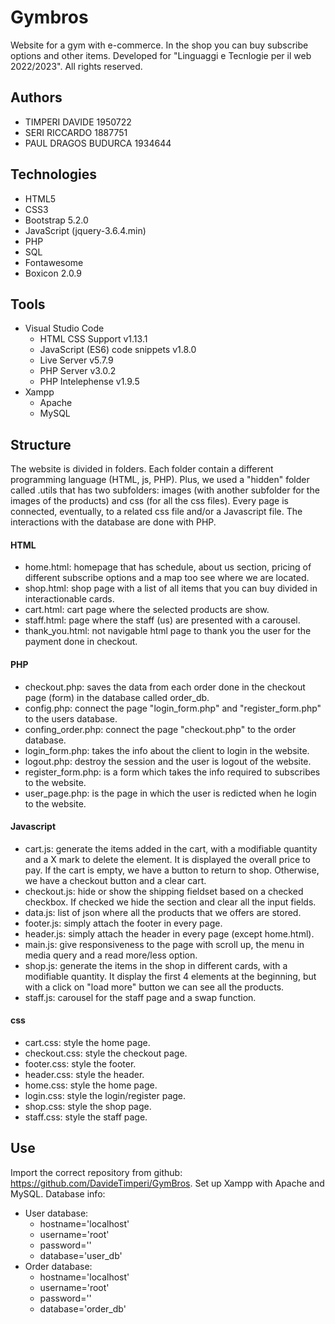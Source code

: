 
# Gymbros

Website for a gym with e-commerce. In the shop you can buy subscribe options and other items.
Developed for "Linguaggi e Tecnlogie per il web 2022/2023".
All rights reserved.


## Authors
- TIMPERI DAVIDE 1950722
- SERI RICCARDO 1887751
- PAUL DRAGOS BUDURCA 1934644

## Technologies
- HTML5
- CSS3
- Bootstrap 5.2.0 
- JavaScript (jquery-3.6.4.min)
- PHP 
- SQL
- Fontawesome
- Boxicon 2.0.9

## Tools
- Visual Studio Code
    - HTML CSS Support v1.13.1
    - JavaScript (ES6) code snippets v1.8.0
    - Live Server v5.7.9
    - PHP Server v3.0.2
    - PHP Intelephense v1.9.5
- Xampp
    - Apache
    - MySQL

## Structure
The website is divided in folders. Each folder contain a different programming language (HTML, js, PHP). Plus, we used a "hidden" folder called .utils that has two subfolders: images (with another subfolder for the images of the products) and css (for all the css files). Every page is connected, eventually, to a related css file and/or a Javascript file. The interactions with the database are done with PHP.

#### HTML
- home.html: homepage that has schedule, about us section, pricing of different subscribe options and a map too see where we are located.
- shop.html: shop page with a list of all items that you can buy divided in interactionable cards.
- cart.html: cart page where the selected products are show.
- staff.html: page where the staff (us) are presented with a carousel.
- thank_you.html: not navigable html page to thank you the user for the payment done in checkout.

#### PHP
- checkout.php: saves the data from each order done in the checkout page (form) in the database called order_db.
- config.php: connect the page "login_form.php" and "register_form.php" to the users database. 
- confing_order.php: connect the page "checkout.php" to the order database.
- login_form.php: takes the info about the client to login in the website.
- logout.php: destroy the session and the user is logout of the website.
- register_form.php: is a form which takes the info required to subscribes to the website.
- user_page.php: is the page in which the user is redicted when he login to the website.

#### Javascript
- cart.js: generate the items added in the cart, with a modifiable quantity and a X mark to delete the element. It is displayed the overall price to pay. If the cart is empty, we have a button to return to shop. Otherwise, we have a checkout button and a clear cart.
- checkout.js: hide or show the shipping fieldset based on a checked checkbox. If checked we hide the section and clear all the input fields.
- data.js: list of json where all the products that we offers are stored.
- footer.js: simply attach the footer in every page.
- header.js: simply attach the header in every page (except home.html).
- main.js: give responsiveness to the page with scroll up, the menu in media query and a read more/less option.
- shop.js: generate the items in the shop in different cards, with a modifiable quantity. It display the first 4 elements at the beginning, but with a click on "load more" button we can see all the products.
- staff.js: carousel for the staff page and a swap function.

#### css
- cart.css: style the home page.
- checkout.css: style the checkout page.
- footer.css: style the footer.
- header.css: style the header.
- home.css: style the home page.
- login.css: style the login/register page.
- shop.css: style the shop page.
- staff.css: style the staff page.

## Use
Import the correct repository from github: https://github.com/DavideTimperi/GymBros.
Set up Xampp with Apache and MySQL. 
Database info:
- User database: 
    - hostname='localhost'
    - username='root'
    - password=''
    - database='user_db'
- Order database: 
    - hostname='localhost'
    - username='root'
    - password=''
    - database='order_db'


